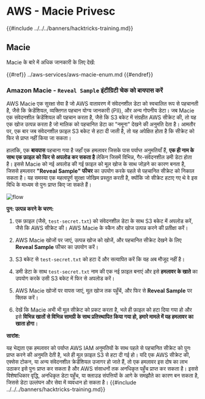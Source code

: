 # AWS - Macie Privesc

{{#include ../../../banners/hacktricks-training.md}}

## Macie

Macie के बारे में अधिक जानकारी के लिए देखें:

{{#ref}}
../aws-services/aws-macie-enum.md
{{#endref}}

### Amazon Macie - `Reveal Sample` इंटीग्रिटी चेक को बायपास करें

AWS Macie एक सुरक्षा सेवा है जो AWS वातावरण में संवेदनशील डेटा को स्वचालित रूप से पहचानती है, जैसे कि क्रेडेंशियल, व्यक्तिगत पहचान योग्य जानकारी (PII), और अन्य गोपनीय डेटा। जब Macie एक संवेदनशील क्रेडेंशियल की पहचान करता है, जैसे कि S3 बकेट में संग्रहीत AWS सीक्रेट की, तो यह एक खोज उत्पन्न करता है जो मालिक को पहचानित डेटा का "नमूना" देखने की अनुमति देता है। आमतौर पर, एक बार जब संवेदनशील फ़ाइल S3 बकेट से हटा दी जाती है, तो यह अपेक्षित होता है कि सीक्रेट को फिर से प्राप्त नहीं किया जा सकता।

हालांकि, एक **बायपास** पहचाना गया है जहाँ एक हमलावर जिसके पास पर्याप्त अनुमतियाँ हैं, **एक ही नाम के साथ एक फ़ाइल को फिर से अपलोड कर सकता है** लेकिन जिसमें विभिन्न, गैर-संवेदनशील डमी डेटा होता है। इससे Macie को नई अपलोड की गई फ़ाइल को मूल खोज के साथ जोड़ने का कारण बनता है, जिससे हमलावर **"Reveal Sample" फीचर** का उपयोग करके पहले से पहचानित सीक्रेट को निकाल सकता है। यह समस्या एक महत्वपूर्ण सुरक्षा जोखिम प्रस्तुत करती है, क्योंकि जो सीक्रेट हटाए गए थे वे इस विधि के माध्यम से पुनः प्राप्त किए जा सकते हैं।

![flow](https://github.com/user-attachments/assets/7b83f2d3-1690-41f1-98cc-05ccd0154a66)

**पुन: उत्पन्न करने के चरण:**

1. एक फ़ाइल (जैसे, `test-secret.txt`) को संवेदनशील डेटा के साथ S3 बकेट में अपलोड करें, जैसे कि AWS सीक्रेट की। AWS Macie के स्कैन और खोज उत्पन्न करने की प्रतीक्षा करें।

2. AWS Macie खोजों पर जाएं, उत्पन्न खोज को खोजें, और पहचानित सीक्रेट देखने के लिए **Reveal Sample** फीचर का उपयोग करें।

3. S3 बकेट से `test-secret.txt` को हटा दें और सत्यापित करें कि यह अब मौजूद नहीं है।

4. डमी डेटा के साथ `test-secret.txt` नाम की एक नई फ़ाइल बनाएं और इसे **हमलावर के खाते** का उपयोग करके उसी S3 बकेट में फिर से अपलोड करें।

5. AWS Macie खोजों पर वापस जाएं, मूल खोज तक पहुँचें, और फिर से **Reveal Sample** पर क्लिक करें।

6. देखें कि Macie अभी भी मूल सीक्रेट को प्रकट करता है, भले ही फ़ाइल को हटा दिया गया हो और इसे **विभिन्न खातों से विभिन्न सामग्री के साथ प्रतिस्थापित किया गया हो, हमारे मामले में यह हमलावर का खाता होगा**।

**सारांश:**

यह भेद्यता एक हमलावर को पर्याप्त AWS IAM अनुमतियों के साथ पहले से पहचानित सीक्रेट को पुनः प्राप्त करने की अनुमति देती है, भले ही मूल फ़ाइल S3 से हटा दी गई हो। यदि एक AWS सीक्रेट की, एक्सेस टोकन, या अन्य संवेदनशील क्रेडेंशियल उजागर हो जाते हैं, तो एक हमलावर इस दोष का लाभ उठाकर इसे पुनः प्राप्त कर सकता है और AWS संसाधनों तक अनधिकृत पहुँच प्राप्त कर सकता है। इससे विशेषाधिकार वृद्धि, अनधिकृत डेटा पहुँच, या क्लाउड संपत्तियों के आगे के समझौते का कारण बन सकता है, जिससे डेटा उल्लंघन और सेवा में व्यवधान हो सकता है।
{{#include ../../../banners/hacktricks-training.md}}
